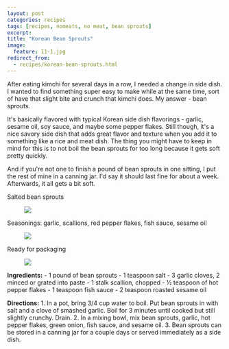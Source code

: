 ```yaml
---
layout: post
categories: recipes
tags: [recipes, nomeats, no meat, bean sprouts]
excerpt: 
title: "Korean Bean Sprouts"
image:
  feature: 11-1.jpg
redirect_from: 
  - recipes/korean-bean-sprouts.html
---
```


After eating kimchi for several days in a row, I needed a change in side dish.  I wanted to find something super easy to make while at the same time, sort of have that slight bite and crunch that kimchi does.  My answer - bean sprouts.

It's basically flavored with typical Korean side dish flavorings - garlic, sesame oil, soy sauce, and maybe some pepper flakes.  Still though, it's a nice savory side dish that adds great flavor and texture when you add it to something like a rice and meat dish.  The thing you might have to keep in mind for this is to not boil the bean sprouts for too long because it gets soft pretty quickly.

And if you're not one to finish a pound of bean sprouts in one sitting, I put the rest of mine in a canning jar.  I'd say it should last fine for about a week.  Afterwards, it all gets a bit soft.

Salted bean sprouts

<figure> <img src='/images/11-2.jpg'> </figure>

Seasonings: garlic, scallions, red pepper flakes, fish sauce, sesame oil

<figure> <img src='/images/11-3.jpg'> </figure>

Ready for packaging

<figure> <img src='/images/11-4.jpg'> </figure>
<section class='recipe'>
<p><strong>Ingredients:</strong>
- 1 pound of bean sprouts
- 1 teaspoon salt
- 3 garlic cloves, 2 minced or grated into paste
- 1 stalk scallion, chopped
- ½ teaspoon of hot pepper flakes
- 1 teaspoon fish sauce
- 2 teaspoon roasted sesame oil</p>

<p><strong>Directions:</strong>
1.	In a pot, bring 3/4 cup water to boil.  Put bean sprouts in with salt and a clove of smashed garlic.  Boil for 3 minutes until cooked but still slightly crunchy.  Drain.
2.	In a mixing bowl, mix bean sprouts, garlic, hot pepper flakes, green onion, fish sauce, and sesame oil.
3.	Bean sprouts can be stored in a canning jar for a couple days or served immediately as a side dish.</p></section>
